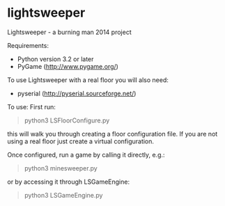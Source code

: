 lightsweeper
============

Lightsweeper - a burning man 2014 project


Requirements:
  - Python version 3.2 or later
  - PyGame (http://www.pygame.org/)

 To use Lightsweeper with a real floor you will also need:
  - pyserial (http://pyserial.sourceforge.net/)


To use:
 First run:

  > python3 LSFloorConfigure.py

 this will walk you through creating a floor configuration file. If you are not using
 a real floor just create a virtual configuration.

 Once configured, run a game by calling it directly, e.g.:

  > python3 minesweeper.py

 or by accessing it through LSGameEngine:

 > python3 LSGameEngine.py
